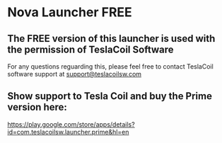 Nova Launcher FREE
==================

The FREE version of this launcher is used with the permission of TeslaCoil Software
----------------------------------------------------------------------------------
For any questions reguarding this, please feel free to contact TeslaCoil software 
support at support@teslacoilsw.com

Show support to Tesla Coil and buy the Prime version here:
----------------------------------------------------------
https://play.google.com/store/apps/details?id=com.teslacoilsw.launcher.prime&hl=en
